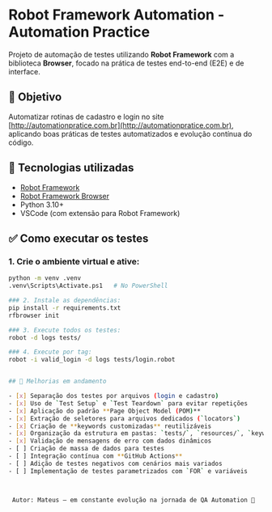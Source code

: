 # Robot Framework Automation - Automation Practice

Projeto de automação de testes utilizando **Robot Framework** com a biblioteca **Browser**, focado na prática de testes end-to-end (E2E) e de interface.

## 📌 Objetivo

Automatizar rotinas de cadastro e login no site [http://automationpratice.com.br](http://automationpratice.com.br), aplicando boas práticas de testes automatizados e evolução contínua do código.

## 🚀 Tecnologias utilizadas

- [Robot Framework](https://robotframework.org/)
- [Robot Framework Browser](https://marketsquare.github.io/robotframework-browser/)
- Python 3.10+
- VSCode (com extensão para Robot Framework)


## ✅ Como executar os testes

### 1. Crie o ambiente virtual e ative:

```bash
python -m venv .venv
.venv\Scripts\Activate.ps1   # No PowerShell

### 2. Instale as dependências:
pip install -r requirements.txt
rfbrowser init

### 3. Execute todos os testes:
robot -d logs tests/

### 4. Execute por tag:
robot -i valid_login -d logs tests/login.robot


## 🔧 Melhorias em andamento

- [x] Separação dos testes por arquivos (login e cadastro)
- [x] Uso de `Test Setup` e `Test Teardown` para evitar repetições
- [x] Aplicação do padrão **Page Object Model (POM)**
- [x] Extração de seletores para arquivos dedicados (`locators`)
- [x] Criação de **keywords customizadas** reutilizáveis
- [x] Organização da estrutura em pastas: `tests/`, `resources/`, `keywords/`, `locators/`
- [x] Validação de mensagens de erro com dados dinâmicos
- [ ] Criação de massa de dados para testes
- [ ] Integração contínua com **GitHub Actions**
- [ ] Adição de testes negativos com cenários mais variados
- [ ] Implementação de testes parametrizados com `FOR` e variáveis



 Autor: Mateus — em constante evolução na jornada de QA Automation 🚀






